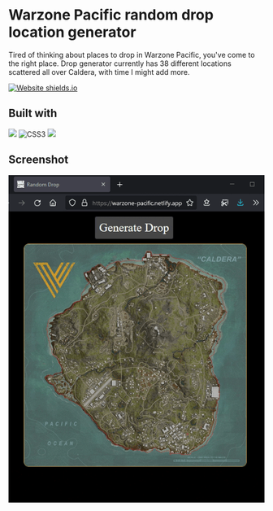 # Warzone Pacific random drop location generator

Tired of thinking about places to drop in Warzone Pacific, you've come to the right place. 
Drop generator currently has 38 different locations scattered all over Caldera, with time I might add more.

[![Website shields.io](https://img.shields.io/website-up-down-green-red/http/shields.io.svg)](https://warzone-pacific.netlify.app/)

## Built with
![](https://img.shields.io/badge/HTML5-%231572B6.svg?style=for-the-badge&logo=html5&logoColor=white)
![CSS3](https://img.shields.io/badge/css3-%231572B6.svg?style=for-the-badge&logo=css3&logoColor=white)
![](https://img.shields.io/badge/JavaScript-%231572B6.svg?style=for-the-badge&logo=javascript&logoColor=white)

## Screenshot
![Screenshot](./resources/img/wz.gif)
